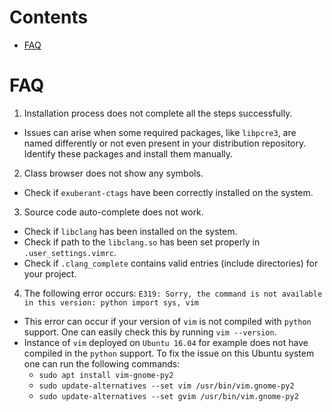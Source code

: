 # Contents
* [FAQ](#faq)

# FAQ
1. Installation process does not complete all the steps successfully.
  * Issues can arise when some required packages, like `libpcre3`, are named differently or 
    not even present in your distribution repository. Identify these packages and 
    install them manually.

2. Class browser does not show any symbols.
  * Check if `exuberant-ctags` have been correctly installed on the system.

3. Source code auto-complete does not work.
  * Check if `libclang` has been installed on the system.
  * Check if path to the `libclang.so` has been set properly in `.user_settings.vimrc`.
  * Check if `.clang_complete` contains valid entries (include directories) for your project.

4. The following error occurs: `E319: Sorry, the command is not available in this version: python import sys, vim`
  * This error can occur if your version of `vim` is not compiled with `python` support. One can easily check this by running `vim --version`.
  * Instance of `vim` deployed on `Ubuntu 16.04` for example does not have compiled in the `python` support. To fix the issue on this Ubuntu system one can run the following commands:
    * `sudo apt install vim-gnome-py2`
    * `sudo update-alternatives --set vim /usr/bin/vim.gnome-py2`
    * `sudo update-alternatives --set gvim /usr/bin/vim.gnome-py2`
